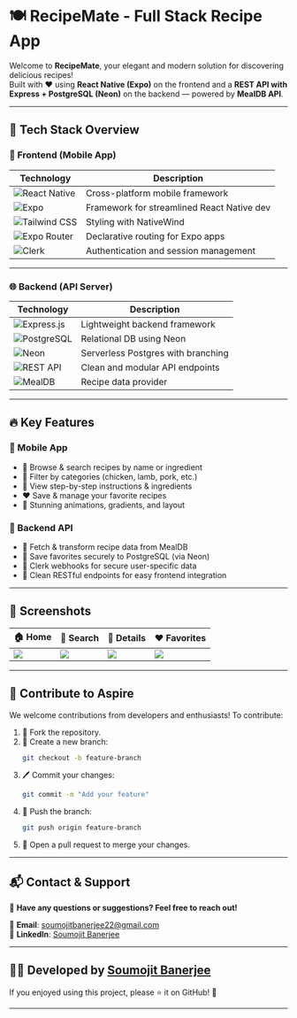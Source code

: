 # 🍽️ RecipeMate - Full Stack Recipe App

Welcome to **RecipeMate**, your elegant and modern solution for discovering delicious recipes!  
Built with ❤️ using **React Native (Expo)** on the frontend and a **REST API with Express + PostgreSQL (Neon)** on the backend — powered by **MealDB API**.

---

## 🚀 Tech Stack Overview

### 📱 Frontend (Mobile App)

| Technology | Description                        |
|------------|------------------------------------|
| ![React Native](https://img.shields.io/badge/-React%20Native-61DAFB?logo=react&logoColor=white&style=flat) | Cross-platform mobile framework |
| ![Expo](https://img.shields.io/badge/-Expo-000020?logo=expo&logoColor=white&style=flat) | Framework for streamlined React Native dev |
| ![Tailwind CSS](https://img.shields.io/badge/-Tailwind%20CSS-38B2AC?logo=tailwind-css&logoColor=white&style=flat) | Styling with NativeWind |
| ![Expo Router](https://img.shields.io/badge/-Expo%20Router-6E56CF?style=flat&logo=react) | Declarative routing for Expo apps |
| ![Clerk](https://img.shields.io/badge/-Clerk%20Auth-F44A3F?logo=clerk&logoColor=white&style=flat) | Authentication and session management |

---

### 🌐 Backend (API Server)

| Technology | Description |
|------------|-------------|
| ![Express.js](https://img.shields.io/badge/-Express.js-000000?logo=express&logoColor=white&style=flat) | Lightweight backend framework |
| ![PostgreSQL](https://img.shields.io/badge/-PostgreSQL-336791?logo=postgresql&logoColor=white&style=flat) | Relational DB using Neon |
| ![Neon](https://img.shields.io/badge/-Neon%20DB-008B8B?style=flat&logo=postgresql&logoColor=white) | Serverless Postgres with branching |
| ![REST API](https://img.shields.io/badge/-REST%20API-FF6B00?logo=api&logoColor=white&style=flat) | Clean and modular API endpoints |
| ![MealDB](https://img.shields.io/badge/-MealDB%20API-FFB703?style=flat) | Recipe data provider |

---

## 🔥 Key Features

### 📱 Mobile App

- 🔎 Browse & search recipes by name or ingredient
- 🐔 Filter by categories (chicken, lamb, pork, etc.)
- 📖 View step-by-step instructions & ingredients
- ❤️ Save & manage your favorite recipes
- 🎨 Stunning animations, gradients, and layout

### 🧪 Backend API

- 🍜 Fetch & transform recipe data from MealDB
- 🧠 Save favorites securely to PostgreSQL (via Neon)
- 🔐 Clerk webhooks for secure user-specific data
- 🧾 Clean RESTful endpoints for easy frontend integration

---

## 📸 Screenshots

| 🏠 Home | 🔎 Search | 📖 Details | ❤️ Favorites |
|--------|----------|-------------|-------------|
| ![](./mobile/assets/screens/home.png) | ![](./mobile/assets/screens/search.png) | ![](./mobile/assets/screens/details.png) | ![](./mobile/assets/screens/favorites.png) |

---

## 💬 **Contribute to Aspire**  

We welcome contributions from developers and enthusiasts! To contribute:  

1. 🍴 Fork the repository.
2. 🌿 Create a new branch:
    ```bash
    git checkout -b feature-branch
    ```
3. 🖊️ Commit your changes:
    ```bash
    git commit -m "Add your feature"
    ```
4. 🚀 Push the branch:
    ```bash
    git push origin feature-branch
    ```
5. 🔀 Open a pull request to merge your changes.

---

## 📬 **Contact & Support**  

💬 **Have any questions or suggestions? Feel free to reach out!**  

📧 **Email**: [soumojitbanerjee22@gmail.com](mailto:soumojitbanerjee22@gmail.com)  
🔗 **LinkedIn**: [Soumojit Banerjee](https://www.linkedin.com/in/soumojit-banerjee-4914b3228/)  

---

## 👨‍💻 **Developed by [Soumojit Banerjee](https://www.linkedin.com/in/soumojit-banerjee-4914b3228/)**  

If you enjoyed using this project, please ⭐ it on GitHub! 🌟  

---
